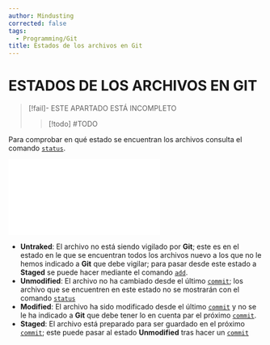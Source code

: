 ```yaml
---
author: Mindusting
corrected: false
tags:
  - Programming/Git
title: Estados de los archivos en Git
---
```


# ESTADOS DE LOS ARCHIVOS EN GIT

> [!fail]- ESTE APARTADO ESTÁ INCOMPLETO
> > [!todo] #TODO

Para comprobar en qué estado se encuentran los archivos consulta el comando [`status`](git_status.md).

![#fillall](img/file_life_cicle_state.md)

- **Untraked**: 
    El archivo no está siendo vigilado por **Git**; este es en el estado en le que se encuentran todos los archivos nuevo a los que no le hemos indicado a **Git** que debe vigilar; para pasar desde este estado a **Staged** se puede hacer mediante el comando [`add`](git_add.md).
- **Unmodified**:
    El archivo no ha cambiado desde el último [`commit`](commands/git_commit.md); los archivo que se encuentren en este estado no se mostrarán con el comando [`status`](git_status.md)
- **Modified**:
    El archivo ha sido modificado desde el último [`commit`](commands/git_commit.md) y no se le ha indicado a **Git** que debe tener lo en cuenta par el próximo [`commit`](commands/git_commit.md).
- **Staged**:
    El archivo está preparado para ser guardado en el próximo [`commit`](commands/git_commit.md); este puede pasar al estado **Unmodified** tras hacer un [`commit`](commands/git_commit.md)
